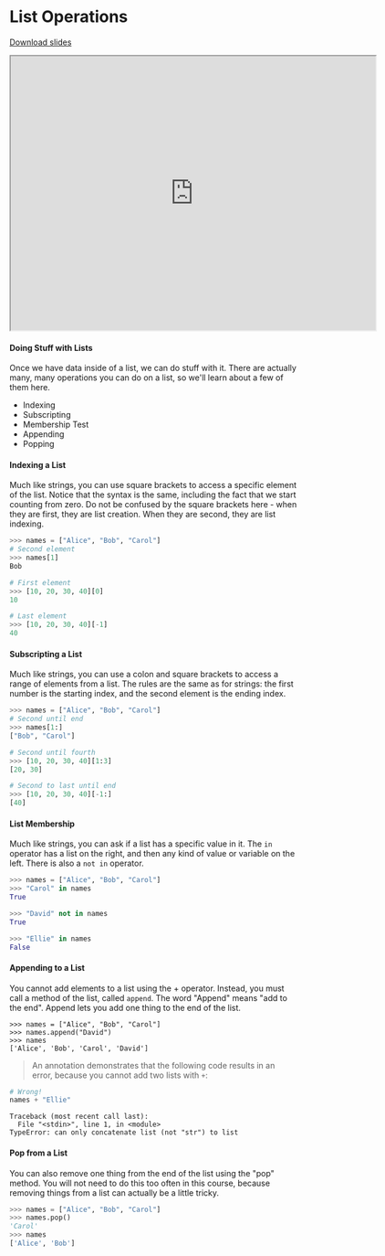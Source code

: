 # List Operations

[Download slides](List%20Operations.pdf)


<iframe style="width: 640px; height: 480px;" width="300" height="150" allowfullscreen="allowfullscreen" webkitallowfullscreen="webkitallowfullscreen" mozallowfullscreen="mozallowfullscreen"
title="Introduction.pdf"
src="https://www.youtube.com/embed/gtVituLsJOY?feature=oembed&amp;rel=0" ></iframe>


#### Doing Stuff with Lists

Once we have data inside of a list, we can do stuff with it.
There are actually many, many operations you can do on a list, so we'll learn about a few of them here.

* Indexing
* Subscripting
* Membership Test
* Appending
* Popping

#### Indexing a List

Much like strings, you can use square brackets to access a specific element of the list.
Notice that the syntax is the same, including the fact that we start counting from zero.
Do not be confused by the square brackets here - when they are first, they are list creation.
When they are second, they are list indexing.

```python
>>> names = ["Alice", "Bob", "Carol"]
# Second element
>>> names[1]
Bob

# First element
>>> [10, 20, 30, 40][0]
10

# Last element
>>> [10, 20, 30, 40][-1]
40
```

#### Subscripting a List

Much like strings, you can use a colon and square brackets to access a range of elements from a list.
The rules are the same as for strings: the first number is the starting index, and the second element is the ending index.

```python
>>> names = ["Alice", "Bob", "Carol"]
# Second until end
>>> names[1:]
["Bob", "Carol"]

# Second until fourth
>>> [10, 20, 30, 40][1:3]
[20, 30]

# Second to last until end
>>> [10, 20, 30, 40][-1:]
[40]
```

#### List Membership

Much like strings, you can ask if a list has a specific value in it.
The `in` operator has a list on the right, and then any kind of value or variable on the left.
There is also a `not in` operator.

```python
>>> names = ["Alice", "Bob", "Carol"]
>>> "Carol" in names
True

>>> "David" not in names
True

>>> "Ellie" in names
False
```

#### Appending to a List

You cannot add elements to a list using the + operator.
Instead, you must call a method of the list, called `append`.
The word "Append" means "add to the end".
Append lets you add one thing to the end of the list.

```
>>> names = ["Alice", "Bob", "Carol"]
>>> names.append("David")
>>> names
['Alice', 'Bob', 'Carol', 'David']
```

> An annotation demonstrates that the following code results in an error, because you cannot add two lists with `+`:

```python
# Wrong!
names + "Ellie"
```

```
Traceback (most recent call last):
  File "<stdin>", line 1, in <module>
TypeError: can only concatenate list (not "str") to list
```


#### Pop from a List
You can also remove one thing from the end of the list using the "pop" method.
You will not need to do this too often in this course, because removing things
from a list can actually be a little tricky.

```python
>>> names = ["Alice", "Bob", "Carol"]
>>> names.pop()
'Carol'
>>> names
['Alice', 'Bob']
```
